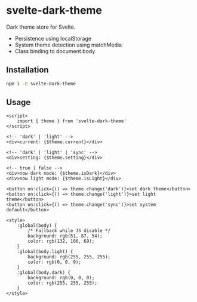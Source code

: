 # svelte-dark-theme

Dark theme store for Svelte.

- Persistence using localStorage
- System theme detection using matchMedia
- Class binding to document.body

## Installation

```bash
npm i -D svelte-dark-theme
```

## Usage

```svelte
<script>
	import { theme } from 'svelte-dark-theme'
</script>

<!-- 'dark' | 'light' -->
<div>current: {$theme.current}</div>

<!-- 'dark' | 'light' | 'sync' -->
<div>setting: {$theme.setting}</div>

<!-- true | false -->
<div>now dark mode: {$theme.isDark}</div>
<div>now light mode: {$theme.isLight}</div>

<button on:click={() => theme.change('dark')}>set dark theme</button>
<button on:click={() => theme.change('light')}>set light theme</button>
<button on:click={() => theme.change('sync')}>set system default</button>

<style>
	:global(body) {
		/* Fallback while JS disable */
		background: rgb(51, 87, 54);
		color: rgb(132, 106, 69);
	}
	:global(body.light) {
		background: rgb(255, 255, 255);
		color: rgb(0, 0, 0);
	}
	:global(body.dark) {
		background: rgb(0, 0, 0);
		color: rgb(255, 255, 255);
	}
</style>
```
